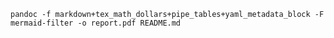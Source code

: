 `pandoc -f markdown+tex_math_dollars+pipe_tables+yaml_metadata_block -F mermaid-filter -o report.pdf README.md`
